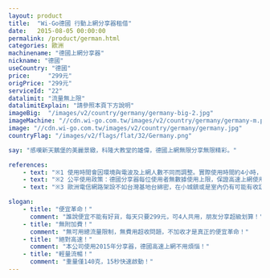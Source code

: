 ```yaml
---
layout: product
title:  "Wi-Go德國 行動上網分享器租借"
date:   2015-08-05 00:00:00
permalink: /product/german.html
categories: 歐洲
machinename: "德國上網分享器"
nickname: "德國"
useCountry: "德國"
price:     "299元"
origPrice: "299元"
serviceId: "22"
datalimit: "流量無上限"
datalimitExplain: "請參照本頁下方說明"
imageBig:  "/images/v2/country/germany/germany-big-2.jpg"
imageMachine: "//cdn.wi-go.com.tw/images/v2/country/germany/germany-m.png"
image: "//cdn.wi-go.com.tw/images/v2/country/germany/germany.jpg"
countryFlag: "/images/v2/flags/flat/32/Germany.png"

say: "感嘆新天鵝堡的美麗景緻，科隆大教堂的雄偉，德國上網無限分享無限精彩。"

references:
    - text: "※1 使用時間會因環境與電波及上網人數不同而調整。實際使用時間約4小時，建議搭配行動電源使用。"
    - text: "※2 公平使用政策：德國分享器每位使用者無數據使用上限，保證高速上網使用量為400MB/日，若您超過此使用量，則有可能遭到限速56kbps，本公司對此情形無法退費。"
    - text: "※3 歐洲電信網路架設不如台灣基地台綿密，在小城鎮或是室內仍有可能有收訊死角，訊號強弱仍看當地現場狀況為主。"

slogan:
    - title: "便宜革命！"
      comment: "誰說便宜不能有好貨，每天只要299元，可4人共用，朋友分享超級划算！"
    - title: "無附加費！"
      comment: "無可用總流量限制，無費用超收問題，不加收才是真正的便宜革命！"
    - title: "絕對高速！"
      comment: "本公司使用2015年分享器，德國高速上網不用煩惱！"
    - title: "輕量流暢！"
      comment: "重量僅140克，15秒快速啟動！"
---
```

